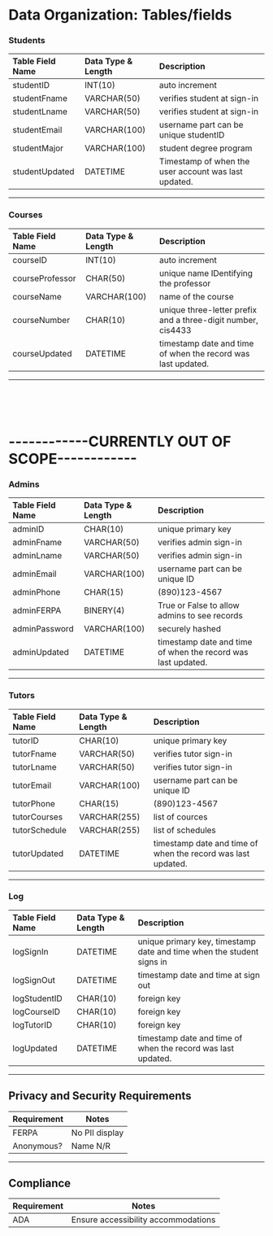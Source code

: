# Data Organization: Tables/fields

### Students
Table Field Name | Data Type & Length | Description
:--- | :--- | :---
studentID | INT(10) | auto increment
studentFname | VARCHAR(50) | verifies student at sign-in
studentLname | VARCHAR(50) | verifies student at sign-in
studentEmail | VARCHAR(100) | username part can be unique studentID
studentMajor | VARCHAR(100) | student degree program
studentUpdated | DATETIME | Timestamp of when the user account was last updated.

---

### Courses
Table Field Name | Data Type & Length | Description
:--- | :--- | :---
courseID | INT(10) | auto increment
courseProfessor | CHAR(50) | unique name IDentifying the professor
courseName | VARCHAR(100) | name of the course
courseNumber | CHAR(10) |  unique three-letter prefix and a three-digit number, cis4433
courseUpdated | DATETIME | timestamp date and time of when the record was last updated.

---

<br>
<br>
<br>

# **------------CURRENTLY OUT OF SCOPE------------**



### Admins
Table Field Name | Data Type & Length | Description
:--- | :--- | :---
adminID | CHAR(10) | unique primary key |
adminFname | VARCHAR(50) | verifies admin sign-in
adminLname | VARCHAR(50) | verifies admin sign-in
adminEmail | VARCHAR(100) | username part can be unique ID
adminPhone | CHAR(15) | (890)123-4567
adminFERPA | BINERY(4) | True or False to allow admins to see records
adminPassword | VARCHAR(100) | securely hashed
adminUpdated | DATETIME | timestamp date and time of when the record was last updated.

---

### Tutors
Table Field Name | Data Type & Length | Description
:--- | :--- | :---
tutorID | CHAR(10) | unique primary key |
tutorFname | VARCHAR(50) | verifies tutor sign-in
tutorLname | VARCHAR(50) | verifies tutor sign-in
tutorEmail | VARCHAR(100) | username part can be unique ID
tutorPhone | CHAR(15) | (890)123-4567
tutorCourses | VARCHAR(255) | list of cources
tutorSchedule | VARCHAR(255) | list of schedules
tutorUpdated | DATETIME | timestamp date and time of when the record was last updated.

---

### Log
Table Field Name | Data Type & Length | Description
:--- | :--- | :---
logSignIn | DATETIME | unique primary key, timestamp date and time when the student signs in
logSignOut | DATETIME | timestamp date and time at sign out
logStudentID | CHAR(10) |  foreign key
logCourseID | CHAR(10) |  foreign key
logTutorID | CHAR(10) |  foreign key
logUpdated | DATETIME | timestamp date and time of when the record was last updated.



---

## Privacy and Security Requirements
| Requirement | Notes          |
|-------------|----------------|
| FERPA       | No PII display |
| Anonymous?  | Name N/R       |

---

## Compliance
| Requirement | Notes                                 |
|-------------|---------------------------------------|
| ADA         | Ensure accessibility accommodations   |


